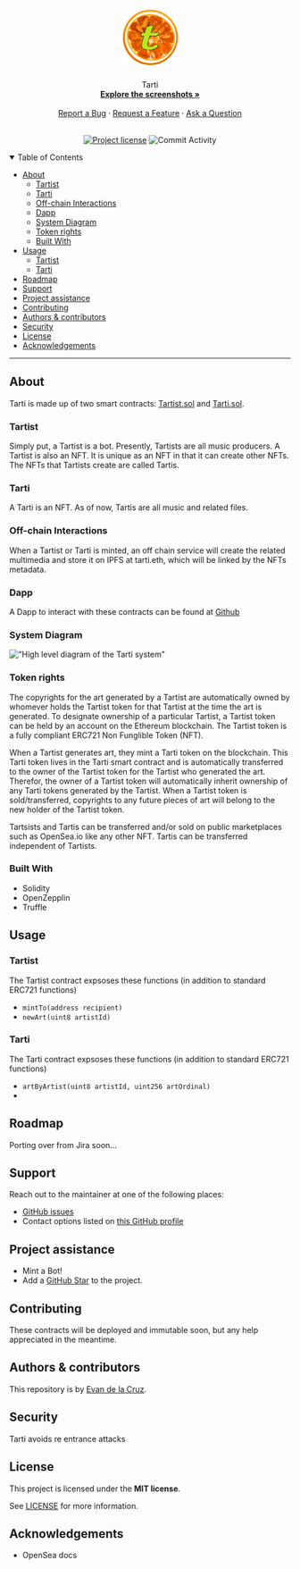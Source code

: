 <h1 align="center">
  <a href="https://github.com/evandelacruz/tarti">
    <img src="TartiCoinLogo.png" alt="Logo" width="100" height="100">
  </a>
</h1>

<div align="center">
  Tarti
  <br />
  <a href="#about"><strong>Explore the screenshots »</strong></a>
  <br />
  <br />
  <a href="https://github.com/evandelacruz/tarti/issues/new?assignees=&labels=bug&template=01_BUG_REPORT.md&title=bug%3A+">Report a Bug</a>
  ·
  <a href="https://github.com/evandelacruz/tarti/issues/new?assignees=&labels=enhancement&template=02_FEATURE_REQUEST.md&title=feat%3A+">Request a Feature</a>
  ·
  <a href="https://github.com/evandelacruz/tarti/issues/new?assignees=&labels=question&template=04_SUPPORT_QUESTION.md&title=support%3A+">Ask a Question</a>
</div>

<div align="center">
<br />

[![Project license](https://img.shields.io/github/license/evandelacruz/tarti)](LICENSE) ![Commit Activity](https://img.shields.io/github/commit-activity/t/evandelacruz/tarti/dev)

</div>

<details open="open">
<summary>Table of Contents</summary>

- [About](#about)
  - [Tartist](#tartist)
  - [Tarti](#tarti)
  - [Off-chain Interactions](#off-chain-interactions)
  - [Dapp](#dapp)
  - [System Diagram](#system-diagram)
  - [Token rights](#token-rights)
  - [Built With](#built-with)
- [Usage](#usage)
  - [Tartist](#tartist-1)
  - [Tarti](#tarti-1)
- [Roadmap](#roadmap)
- [Support](#support)
- [Project assistance](#project-assistance)
- [Contributing](#contributing)
- [Authors \& contributors](#authors--contributors)
- [Security](#security)
- [License](#license)
- [Acknowledgements](#acknowledgements)

</details>

---

## About

Tarti is made up of two smart contracts: [Tartist.sol](Tartist.md) and [Tarti.sol](Tartist.md).

### Tartist
Simply put, a Tartist is a bot. Presently, Tartists are all music producers.
A Tartist is also an NFT.
It is unique as an NFT in that it can create other NFTs.
The NFTs that Tartists create are called Tartis.

### Tarti
A Tarti is an NFT. As of now, Tartis are all music and related files.

### Off-chain Interactions
When a Tartist or Tarti is minted, an off chain service will create the related multimedia and store it on IPFS at tarti.eth, which will be linked by the NFTs metadata.

### Dapp
A Dapp to interact with these contracts can be found at [Github](http://github.com/evandelacruz/tartiweb)

### System Diagram
!["High level diagram of the Tarti system"](tarti-high-diagram.svg "System Diagram")

### Token rights
The copyrights for the art generated by a Tartist are automatically owned by whomever holds the Tartist token for that Tartist at the time the art is generated.
To designate ownership of a particular Tartist, a Tartist token can be held by an account on the Ethereum blockchain. The Tartist token is a fully compliant ERC721 Non Funglible Token (NFT).

When a Tartist generates art, they mint a Tarti token on the blockchain. This Tarti token lives in the Tarti smart contract and is automatically transferred to the owner of the Tartist token for the Tartist who generated the art. Therefor, the owner of a Tartist token will automatically inherit ownership of any Tarti tokens generated by the Tartist. When a Tartist token is sold/transferred, copyrights to any future pieces of art will belong to the new holder of the Tartist token.

Tartsists and Tartis can be transferred and/or sold on public marketplaces such as OpenSea.io like any other NFT.
Tartis can be transferred independent of Tartists.

### Built With

- Solidity
- OpenZepplin
- Truffle

## Usage

### Tartist

The Tartist contract expsoses these functions (in addition to standard ERC721 functions)
- `mintTo(address recipient)`
- `newArt(uint8 artistId)`

### Tarti

The Tarti contract expsoses these functions (in addition to standard ERC721 functions)
- `artByArtist(uint8 artistId, uint256 artOrdinal)`
- 
## Roadmap

Porting over from Jira soon...

## Support

Reach out to the maintainer at one of the following places:

- [GitHub issues](https://github.com/evandelacruz/tarti/issues)
- Contact options listed on [this GitHub profile](https://github.com/evandelacruz)

## Project assistance

- Mint a Bot!
- Add a [GitHub Star](https://github.com/evandelacruz/tarti) to the project.

## Contributing

These contracts will be deployed and immutable soon, but any help appreciated in the meantime.

## Authors & contributors

This repository is by [Evan de la Cruz](https://github.com/evandelacruz).

## Security

Tarti avoids re entrance attacks

## License

This project is licensed under the **MIT license**.

See [LICENSE](LICENSE) for more information.

## Acknowledgements

- OpenSea docs
